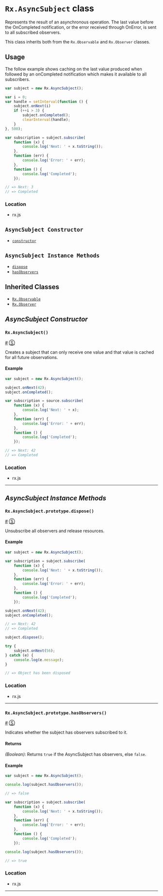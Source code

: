# `Rx.AsyncSubject` class #

Represents the result of an asynchronous operation.  The last value before the OnCompleted notification, or the error received through OnError, is sent to all subscribed observers.

This class inherits both from the `Rx.Observable` and `Rx.Observer` classes.

## Usage ##

The follow example shows caching on the last value produced when followed by an onCompleted notification which makes it available to all subscribers.

```js
var subject = new Rx.AsyncSubject();

var i = 0;
var handle = setInterval(function () {
	subject.onNext(i)
	if (++i > 3) {
		subject.onCompleted();
		clearInterval(handle);
	}
}, 500);

var subscription = subject.subscribe(
    function (x) {
        console.log('Next: ' + x.toString());
    },
    function (err) {
        console.log('Error: ' + err);
    },
    function () {
        console.log('Completed');
    });

// => Next: 3
// => Completed
```

### Location

- rx.js

## `AsyncSubject Constructor` ##
- [`constructor`](#rxasyncsubject)

## `AsyncSubject Instance Methods` ##
- [`dispose`](#rxasyncsubjectprototypedispose)
- [`hasObservers`](#rxasyncsubjectprototypehasobservers)

## Inherited Classes ##
- [`Rx.Observable`](https://github.com/Reactive-Extensions/RxJS/blob/master/doc/core/observable.md)
- [`Rx.Observer`](https://github.com/Reactive-Extensions/RxJS/blob/master/doc/core/observer.md)

## _AsyncSubject Constructor_ ##

### <a id="rxasyncsubject"></a>`Rx.AsyncSubject()`
<a href="#rxasyncsubject">#</a> [&#x24C8;](https://github.com/Reactive-Extensions/RxJS/blob/master/src/core/subjects/asyncsubject.js#L33-L42 "View in source")

Creates a subject that can only receive one value and that value is cached for all future observations.

#### Example
```js
var subject = new Rx.AsyncSubject();

subject.onNext(42);
subject.onCompleted();

var subscription = source.subscribe(
    function (x) {
        console.log('Next: ' + x);
    },
    function (err) {
        console.log('Error: ' + err);
    },
    function () {
        console.log('Completed');
    });

// => Next: 42
// => Completed
```

### Location

- rx.js

* * *

## _AsyncSubject Instance Methods_ ##

### <a id="rxasyncsubjectprototypedispose"></a>`Rx.AsyncSubject.prototype.dispose()`
<a href="#rxasyncsubjectprototypedispose">#</a> [&#x24C8;](https://github.com/Reactive-Extensions/RxJS/blob/master/src/core/subjects/asyncsubject.js#L111-L116 "View in source")

Unsubscribe all observers and release resources.

#### Example
```js
var subject = new Rx.AsyncSubject();

var subscription = subject.subscribe(
    function (x) {
        console.log('Next: ' + x.toString());
    },
    function (err) {
        console.log('Error: ' + err);
    },
    function () {
        console.log('Completed');
    });

subject.onNext(42);
subject.onCompleted();

// => Next: 42
// => Completed

subject.dispose();

try {
	subject.onNext(56);
} catch (e) {
	console.log(e.message);
}

// => Object has been disposed
```

### Location

- rx.js

* * *

### <a id="rxasyncsubjectprototypehasobservers"></a>`Rx.AsyncSubject.prototype.hasObservers()`
<a href="#rxasyncsubjectprototypehasobservers">#</a> [&#x24C8;](https://github.com/Reactive-Extensions/RxJS/blob/master/src/core/subjects/asyncsubject.js#L49-L51 "View in source")

Indicates whether the subject has observers subscribed to it.

#### Returns
*(Boolean)*: Returns `true` if the AsyncSubject has observers, else `false`.

#### Example
```js
var subject = new Rx.AsyncSubject();

console.log(subject.hasObservers());

// => false

var subscription = subject.subscribe(
    function (x) {
        console.log('Next: ' + x.toString());
    },
    function (err) {
        console.log('Error: ' + err);
    },
    function () {
        console.log('Completed');
    });

console.log(subject.hasObservers());

// => true
```

### Location

- rx.js

* * *
